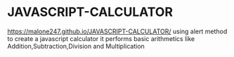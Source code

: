 # JAVASCRIPT-CALCULATOR
https://malone247.github.io/JAVASCRIPT-CALCULATOR/
using alert method to create a javascript calculator
it performs basic arithmetics like Addition,Subtraction,Division and Multiplication
